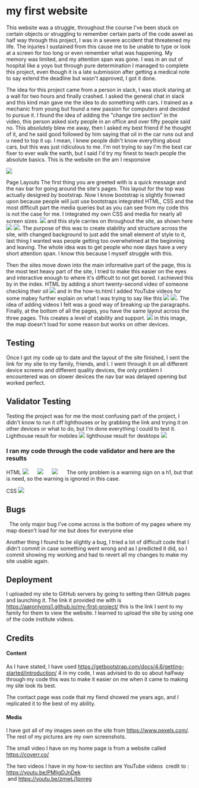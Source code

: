 # my first website

This website was a struggle, throughout the course I've been stuck on certain 
objects or struggling to remember certain parts of the code aswel as half way 
through this project, I was in a severe accident that threatened my life. The injuries
I sustained from this cause me to be unable to type or look at a screen for too long or even
remember what was happening. My memory was limited, and my attention span was gone.
I was in an out of hospital like a yoyo but through pure determination I managed to complete this 
project, even though it is a late submission after getting a medical note to say extend the deadline
but wasn't approved, I got it done.

The idea for this project came from a person in slack, I was stuck staring at a wall for two hours 
and finally crashed. I asked the general chat in slack and this kind man gave me the idea to do something 
with cars. I trained as a mechanic from young but found a new passion for computers and decided to pursue it.
I found the idea of adding the "change tire section" in the video, this person asked sixty people in
an office and over fifty people said no. This absolutely blew me away, then I asked my best friend 
if he thought of it, and he said good followed by him saying that oil in the car runs out and u need 
to top it up. I mean, I knew people didn't know everything about cars, but this was just ridiculous
to me. I'm not trying to say I'm the best car fixer to ever walk the earth, but I said I'd try
my finest to teach people the absolute basics. This is the website on the am I responsive

![](assets/images/responsive.png)

Page Layouts
The first thing you are greeted with is a quick message and the nav bar for going around the site's pages.
This layout for the top was actually designed by bootstrap. Now I know bootstrap is slightly frowned 
upon because people will just use bootstraps integrated HTML, CSS and the most difficult part the 
media queries but as you can see from my code this is not the case for me. I integrated my own CSS
and media for nearly all screen sizes. 
![](assets/images/heading.png)
and this style carries on throughout the site, as shown here 
![](assets/images/heading2.png)
![](assets/images/heading3.png).
The purpose of this was to create stability and structure across the site, with changed background 
to just add the small element of style to it, last thing I wanted was people getting too overwhelmed 
at the beginning and leaving. The whole idea was to get people who now days have a very short attention
span. I know this because I myself struggle with this.

Then the sites move down into the main informative part of the page, this is the most text heavy part of the 
site, I tried to make this easier on the eyes and interactive enough to where it's difficult to not get bored.
I achieved this by in the index. HTML by adding a short twenty-second video of someone checking their oil
![](assets/images/mid.png) 
and in the how-to.html I added YouTube videos for some mabey further 
explain on what I was trying to say like this 
![](assets/images/mid2.png) 
![](assets/images/mid3.png).
The idea of adding videos I felt was a good way of breaking up the paragraphs. Finally, at the bottom 
of all the pages, you have the same layout across the three pages. This creates a level of stability 
and support. 
![](assets/images/bottom.png) 
in this image, the map doesn't load for some reason but 
works on other devices.

## Testing 

Once I got my code up to date and the layout of the site finished, I sent the link for my site to
my family, friends, and I.
I went through it on all different device screens and different quality devices, the only problem
I encountered was on slower devices the nav bar was delayed opening but worked perfect.


## Validator Testing 

Testing the project was for me the most confusing part of the project, I didn't know to run it off 
lighthouses or by grabbing the link and trying it on other devices or what to do, but I'm done everything 
I could to test it.
Lighthouse result for mobiles 
![](assets/images/mobile-lighthouse.png) 
lighthouse result for desktops 
![](assets/images/desktop-lighthouse.png)

### I ran my code through the code validator and here are the results

HTML 
![](assets/images/index-validate.png) 
     ![](assets/images/how-to-validate.png) 
     ![](assets/images/contact-validate.png) 
     The only problem is a warning sign on a h1, but that is need, so the warning is ignored in this case.

CSS 
![](assets/images/css-validate.png)

## Bugs
 
The only major bug I've come across is the bottom of my pages where my map doesn't load for me 
but does for everyone else

Another thing I found to be slightly a bug, I tried a lot of difficult code that I didn't commit in case something went
wrong and as I predicted it did, so I commit showing my working and had to revert all my changes to 
make my site usable again.

## Deployment

I uploaded my site to GitHub servers by going to setting then GitHub pages and launching it.
The link it provided me with is https://aaronlyons1.github.io/my-first-project/ this is the 
link I sent to my family for them to view the website.
I learned to upload the site by using one of the code institute videos.


## Credits

#### Content

As I have stated, I have used https://getbootstrap.com/docs/4.6/getting-started/introduction/ 4 
in my code, I was advised to do so about halfway through my code this was to make it easier on me 
when it came to making my site look its best.

The contact page was code that my fiend showed me years ago, and I replicated it to the best of my ability.

#### Media

I have got all of my images seen on the site from https://www.pexels.com/. The rest of my pictures 
are my own screenshots.

The small video I have on my home page is from a website called https://coverr.co/

The two videos I have in my how-to section are YouTube videos  credit to : https://youtu.be/PMIjgDJnDek
                                                                       and https://youtu.be/zmwLj1pnreg

